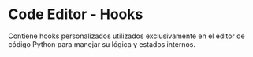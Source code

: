 # Code Editor - Hooks

Contiene hooks personalizados utilizados exclusivamente en el editor de código Python para manejar
su lógica y estados internos.
